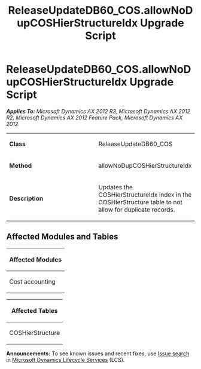 ﻿---
title: ReleaseUpdateDB60_COS.allowNoDupCOSHierStructureIdx Upgrade Script
TOCTitle: ReleaseUpdateDB60_COS.allowNoDupCOSHierStructureIdx Upgrade Script
ms:assetid: 655584f2-a35d-a27a-7a38-53281a27cd18
ms:mtpsurl: https://msdn.microsoft.com/en-us/library/JJ719214(v=AX.60)
ms:contentKeyID: 49708753
ms.date: 05/18/2015
mtps_version: v=AX.60
---

# ReleaseUpdateDB60\_COS.allowNoDupCOSHierStructureIdx Upgrade Script 


_**Applies To:** Microsoft Dynamics AX 2012 R3, Microsoft Dynamics AX 2012 R2, Microsoft Dynamics AX 2012 Feature Pack, Microsoft Dynamics AX 2012_

<table>
<colgroup>
<col style="width: 50%" />
<col style="width: 50%" />
</colgroup>
<tbody>
<tr class="odd">
<td><p><strong>Class</strong></p></td>
<td><p>ReleaseUpdateDB60_COS</p></td>
</tr>
<tr class="even">
<td><p><strong>Method</strong></p></td>
<td><p>allowNoDupCOSHierStructureIdx</p></td>
</tr>
<tr class="odd">
<td><p><strong>Description</strong></p></td>
<td><p>Updates the COSHierStructureIdx index in the COSHierStructure table to not allow for duplicate records.</p></td>
</tr>
</tbody>
</table>


## Affected Modules and Tables

<table>
<colgroup>
<col style="width: 100%" />
</colgroup>
<thead>
<tr class="header">
<th><p>Affected Modules</p></th>
</tr>
</thead>
<tbody>
<tr class="odd">
<td><p>Cost accounting</p></td>
</tr>
</tbody>
</table>


<table>
<colgroup>
<col style="width: 100%" />
</colgroup>
<thead>
<tr class="header">
<th><p>Affected Tables</p></th>
</tr>
</thead>
<tbody>
<tr class="odd">
<td><p>COSHierStructure</p></td>
</tr>
</tbody>
</table>

  
**Announcements:** To see known issues and recent fixes, use [Issue search](http://go.microsoft.com/fwlink/?linkid=389258) in [Microsoft Dynamics Lifecycle Services](http://go.microsoft.com/fwlink/?linkid=306505) (LCS).

